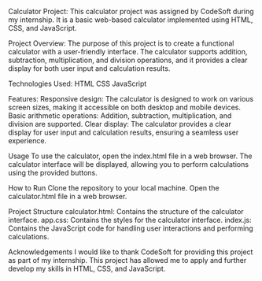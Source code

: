 Calculator Project:
This calculator project was assigned by CodeSoft during my internship. It is a basic web-based calculator implemented using HTML, CSS, and JavaScript.

Project Overview:
The purpose of this project is to create a functional calculator with a user-friendly interface. The calculator supports addition, subtraction, multiplication, and division operations, and it provides a clear display for both user input and calculation results.

Technologies Used:
HTML
CSS
JavaScript

Features:
Responsive design: The calculator is designed to work on various screen sizes, making it accessible on both desktop and mobile devices.
Basic arithmetic operations: Addition, subtraction, multiplication, and division are supported.
Clear display: The calculator provides a clear display for user input and calculation results, ensuring a seamless user experience.

Usage
To use the calculator, open the index.html file in a web browser. The calculator interface will be displayed, allowing you to perform calculations using the provided buttons.

How to Run
Clone the repository to your local machine.
Open the calculator.html file in a web browser.

Project Structure
calculator.html: Contains the structure of the calculator interface.
app.css: Contains the styles for the calculator interface.
index.js: Contains the JavaScript code for handling user interactions and performing calculations.

Acknowledgements
I would like to thank CodeSoft for providing this project as part of my internship. This project has allowed me to apply and further develop my skills in HTML, CSS, and JavaScript.
